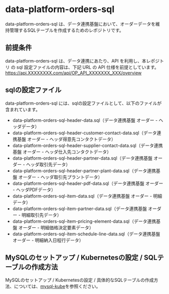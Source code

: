 # data-platform-orders-sql 

data-platform-orders-sql は、データ連携基盤において、オーダーデータを維持管理するSQLテーブルを作成するためのレポジトリです。  

## 前提条件  
data-platform-orders-sql は、データ連携にあたり、API を利用し、本レポジトリ の sql 設定ファイルの内容は、下記 URL の API 仕様を前提としています。  
https://api.XXXXXXXX.com/api/OP_API_XXXXXXX_XXX/overview   

## sqlの設定ファイル

data-platform-orders-sql には、sqlの設定ファイルとして、以下のファイルが含まれています。    

* data-platform-orders-sql-header-data.sql（データ連携基盤 オーダー - ヘッダデータ）
* data-platform-orders-sql-header-customer-contact-data.sql（データ連携基盤 オーダー - ヘッダ得意先コンタクトデータ）
* data-platform-orders-sql-header-supplier-contact-data.sql（データ連携基盤 オーダー - ヘッダ仕入先コンタクトデータ）
* data-platform-orders-sql-header-partner-data.sql（データ連携基盤 オーダー - ヘッダ取引先データ）
* data-platform-orders-sql-header-partner-plant-data.sql（データ連携基盤 オーダー - ヘッダ取引先プラントデータ）
* data-platform-orders-sql-header-pdf-data.sql（データ連携基盤 オーダー - ヘッダPDFデータ）
* data-platform-orders-sql-item-data.sql（データ連携基盤 オーダー - 明細データ）  
* data-platform-orders-sql-item-partner-data.sql（データ連携基盤 オーダー - 明細取引先データ）  
* data-platform-orders-sql-item-pricing-element-data.sql（データ連携基盤 オーダー - 明細価格決定要素データ）  
* data-platform-orders-sql-item-schedule-line-data.sql（データ連携基盤 オーダー - 明細納入日程行データ）

## MySQLのセットアップ / Kubernetesの設定 / SQLテーブルの作成方法
MySQLのセットアップ / Kubernetesの設定 / 具体的なSQLテーブルの作成方法、については、[mysql-kube](https://github.com/latonaio/mysql-kube)を参照ください。  
